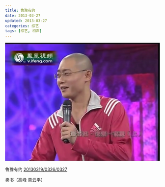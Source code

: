 ```yaml
---
title: 鲁豫有约
date: 2013-03-27
updated: 2013-03-27
categories: 综艺
tags: [综艺, 相声]
---
```


![](https://raw.githubusercontent.com/rhenginium/image/main/Screenshot_20210325_020348.jpg)

鲁豫有约 [20130319/0326/0327](https://www.bilibili.com/video/BV1js411i7cC?p=1)

卖书（高峰 栾云平）